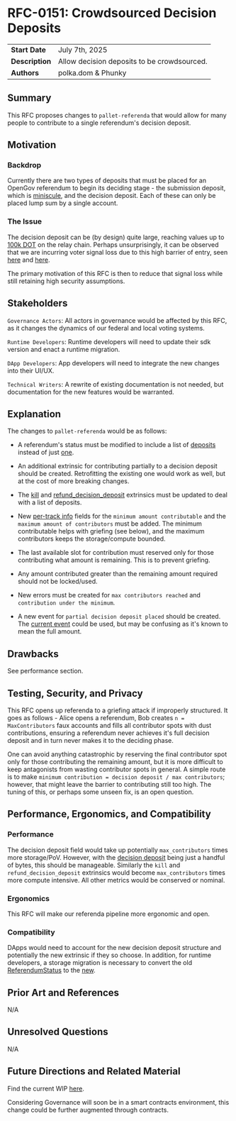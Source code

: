 # RFC-0151: Crowdsourced Decision Deposits

|                 |                                                                                             |
| --------------- | ------------------------------------------------------------------------------------------- |
| **Start Date**  | July 7th, 2025                                                                    |
| **Description** | Allow decision deposits to be crowdsourced.                                                                    |
| **Authors**     | polka.dom & Phunky                                                                                           |

## Summary

This RFC proposes changes to `pallet-referenda` that would allow for many people to contribute to a single referendum's decision deposit.

## Motivation

### Backdrop

Currently there are two types of deposits that must be placed for an OpenGov referendum to begin its deciding stage - the submission deposit, which is [miniscule](https://github.com/polkadot-fellows/runtimes/blob/34ecb949660704ccf139a06afb075c6a729b1295/relay/polkadot/src/governance/mod.rs#L53), and the decision deposit. Each of these can only be placed lump sum by a single account.  

### The Issue

The decision deposit can be (by design) quite large, reaching values up to [100k DOT](https://github.com/polkadot-fellows/runtimes/blob/34ecb949660704ccf139a06afb075c6a729b1295/relay/polkadot/src/governance/tracks.rs#L77) on the relay chain. Perhaps unsurprisingly, it can be observed that we are incurring voter signal loss due to this high barrier of entry, seen [here](https://polkadot.subsquare.io/referenda/1394) and [here](https://x.com/alice_und_bob/status/1930615911649567055). 

The primary motivation of this RFC is then to reduce that signal loss while still retaining high security assumptions.

## Stakeholders

`Governance Actors`: All actors in governance would be affected by this RFC, as it changes the dynamics of our federal and local voting systems.

`Runtime Developers`: Runtime developers will need to update their sdk version and enact a runtime migration.

`DApp Developers`: App developers will need to integrate the new changes into their UI/UX.

`Technical Writers`: A rewrite of existing documentation is not needed, but documentation for the new features would be warranted.

## Explanation

The changes to `pallet-referenda` would be as follows:

- A referendum's status must be modified to include a list of [deposits](https://github.com/paritytech/polkadot-sdk/blob/56234513d1d1b3cc9fb85fcc1a9735ab9df22ef2/substrate/frame/referenda/src/types.rs#L134) instead of just [one](https://github.com/paritytech/polkadot-sdk/blob/56234513d1d1b3cc9fb85fcc1a9735ab9df22ef2/substrate/frame/referenda/src/types.rs#L319).

- An additional extrinsic for contributing partially to a decision deposit should be created. Retrofitting the existing one would work as well, but at the cost of more breaking changes.

- The [kill](https://github.com/paritytech/polkadot-sdk/blob/56234513d1d1b3cc9fb85fcc1a9735ab9df22ef2/substrate/frame/referenda/src/lib.rs#L616-L630) and [refund_decision_deposit](https://github.com/paritytech/polkadot-sdk/blob/56234513d1d1b3cc9fb85fcc1a9735ab9df22ef2/substrate/frame/referenda/src/lib.rs#L561-L581) extrinsics must be updated to deal with a list of deposits.

- New [per-track info](https://github.com/paritytech/polkadot-sdk/blob/56234513d1d1b3cc9fb85fcc1a9735ab9df22ef2/substrate/frame/referenda/src/types.rs#L193-L215) fields for the `minimum amount contributable` and the `maximum amount of contributors` must be added. The minimum contributable helps with griefing (see below), and the maximum contributors keeps the storage/compute bounded.

- The last available slot for contribution must reserved only for those contributing what amount is remaining. This is to prevent griefing.

- Any amount contributed greater than the remaining amount required should not be locked/used.

- New errors must be created for `max contributors reached` and `contribution under the minimum`.

- A new event for `partial decision deposit placed` should be created. The [current event](https://github.com/paritytech/polkadot-sdk/blob/56234513d1d1b3cc9fb85fcc1a9735ab9df22ef2/substrate/frame/referenda/src/lib.rs#L307-L314) could be used, but may be confusing as it's known to mean the full amount.


## Drawbacks

See performance section.

## Testing, Security, and Privacy

This RFC opens up referenda to a griefing attack if improperly structured. It goes as follows - Alice opens a referendum, Bob creates `n = MaxContributors` faux accounts and fills all contributor spots with dust contributions, ensuring a referendum never achieves it's full decision deposit and in turn never makes it to the deciding phase.

One can avoid anything catastrophic by reserving the final contributor spot only for those contributing the remaining amount, but it is more difficult to keep antagonists from wasting contributor spots in general. A simple route is to make `minimum contribution = decision deposit / max contributors`; however, that might leave the barrier to contributing still too high. The tuning of this, or perhaps some unseen fix, is an open question.

## Performance, Ergonomics, and Compatibility

### Performance

The decision deposit field would take up potentially `max_contributors` times more storage/PoV. However, with the [decision deposit](https://github.com/paritytech/polkadot-sdk/blob/master/substrate/frame/referenda/src/types.rs#L134-L137) being just a handful of bytes, this should be manageable. Similarly the `kill` and `refund_decision_deposit` extrinsics would become `max_contributors` times more compute intensive. All other metrics would be conserved or nominal.

### Ergonomics

This RFC will make our referenda pipeline more ergonomic and open.

### Compatibility

DApps would need to account for the new decision deposit structure and potentially the new extrinsic if they so choose. In addition, for runtime developers, a storage migration is necessary to convert the old [ReferendumStatus](https://github.com/paritytech/polkadot-sdk/blob/56234513d1d1b3cc9fb85fcc1a9735ab9df22ef2/substrate/frame/referenda/src/types.rs#L295-L328) to the [new](https://github.com/PolkadotDom/polkadot-sdk/blob/2bee79f90c92ac1cf8fad12dbfcc93a7d3b948de/substrate/frame/referenda/src/types.rs#L320-L356).

## Prior Art and References

N/A

## Unresolved Questions

N/A

## Future Directions and Related Material

Find the current WIP [here](https://github.com/PolkadotDom/polkadot-sdk/tree/dom/crowdsource-decision-deposit/substrate/frame/referenda/src).

Considering Governance will soon be in a smart contracts environment, this change could be further augmented through contracts.
